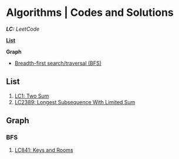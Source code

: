 # Algorithms | Codes and Solutions
_**LC:** LeetCode_

**[List](#list)**

**Graph**
- [Breadth-first search/traversal (BFS)](#bfs)


## List
1. [LC1: Two Sum](./List/LC1TwoSum.hs)
2. [LC2389: Longest Subsequence With Limited Sum](./List/LC2389LongestSubsequence.hs)

## Graph
### BFS
1. [LC841: Keys and Rooms](./BFS/LC841KeysAndRooms.hs) 
